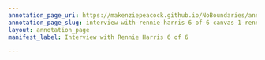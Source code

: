 ```yaml
---
annotation_page_uri: https://makenziepeacock.github.io/NoBoundaries/annotations/interview-with-rennie-harris-6-of-6-canvas-1-rennie-harris.json
annotation_page_slug: interview-with-rennie-harris-6-of-6-canvas-1-rennie-harris
layout: annotation_page
manifest_label: Interview with Rennie Harris 6 of 6

---
```

